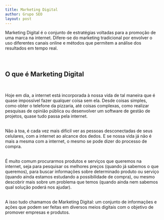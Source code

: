 ```yaml
---
title: Marketing Digital
author: Grupo SEO
layout: post
---
```


<!-- <h2 style="text-align: center;">Marketing Digital</h2></br> -->

Marketing Digital é o conjunto de estratégias voltadas para a promoção de uma marca na internet. Difere-se do marketing tradicional por envolver o uso diferentes canais online e métodos que permitem a análise dos resultados em tempo real.</br></br></br>

<h2>O que é Marketing Digital</h2></br>

Hoje em dia, a internet está incorporada à nossa vida de tal maneira que é quase impossível fazer qualquer coisa sem ela. Desde coisas simples, como obter o telefone da pizzaria, até coisas complexas, como realizar pesquisas de opinião pública ou desenvolver um software de gestão de projetos, quase tudo passa pela internet.</br></br>

Não à toa, é cada vez mais difícil ver as pessoas desconectadas de seus celulares, com a internet ao alcance dos dedos. E se nossa vida já não é mais a mesma com a internet, o mesmo se pode dizer do processo de compra.</br></br>

É muito comum procurarmos produtos e serviços que queremos na internet, seja para pesquisar os melhores preços (quando já sabemos o que queremos), para buscar informações sobre determinado produto ou serviço (quando ainda estamos estudando a possibilidade de compra), ou mesmo descobrir mais sobre um problema que temos (quando ainda nem sabemos qual solução poderá nos ajudar).</br></br>

A isso tudo chamamos de Marketing Digital: um conjunto de informações e ações que podem ser feitas em diversos meios digitais com o objetivo de promover empresas e produtos.</br></br></br>